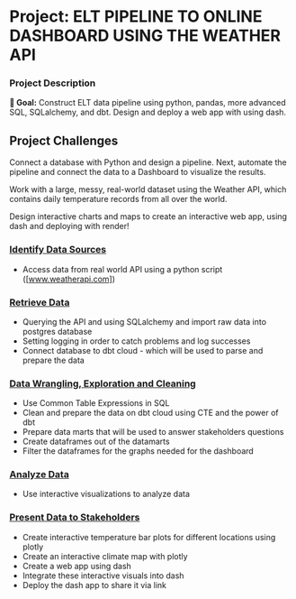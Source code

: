 # Project: ELT PIPELINE TO ONLINE DASHBOARD USING THE WEATHER API

### Project Description

**🎯 Goal:** 
Construct ELT data pipeline using python, pandas, more advanced SQL, SQLalchemy, and dbt.
Design and deploy a web app with using dash.

## Project Challenges

Connect a database with Python and design a pipeline. Next, automate the pipeline and connect the data to a Dashboard to visualize the results.

Work with a large, messy, real-world dataset using the Weather API, which contains daily temperature records from all over the world. 

Design interactive charts and maps to create an interactive web app, using dash and deploying with render!

### <ins>Identify Data Sources</ins>
- Access data from real world API using a python script ([www.weatherapi.com])

### <ins>Retrieve Data</ins>
- Querying the API and using SQLalchemy and import raw data into postgres database
- Setting logging in order to catch problems and log successes
- Connect database to dbt cloud - which will be used to parse and prepare the data

### <ins>Data Wrangling, Exploration and Cleaning</ins>
- Use Common Table Expressions in SQL
- Clean and prepare the data on dbt cloud using CTE and the power of dbt
- Prepare data marts that will be used to answer stakeholders questions
- Create dataframes out of the datamarts
- Filter the dataframes for the graphs needed for the dashboard

### <ins>Analyze Data</ins>
- Use interactive visualizations to analyze data

### <ins>Present Data to Stakeholders</ins>
- Create interactive temperature bar plots for different locations using plotly
- Create an interactive climate map with plotly
- Create a web app using dash
- Integrate these interactive visuals into dash
- Deploy the dash app to share it via link
